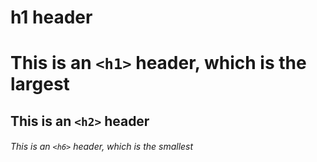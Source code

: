 # h1 header
# This is an `<h1>` header, which is the largest

## This is an `<h2>` header

###### This is an `<h6>` header, which is the smallest
